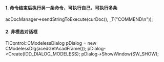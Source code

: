 #### 1. 命令结束后执行另一条命令，可执行自己，可执行多条
acDocManager->sendStringToExecute(curDoc(), _T("COMMEND\n"));
#### 2. 非模态对话框
TlControl::CModelessDialog
pDialog = new CModelessDlg(acedGetAcadFrame()); 
pDialog->Create(IDD_DIALOG_MODELESS); 
pDialog->ShowWindow(SW_SHOW); 